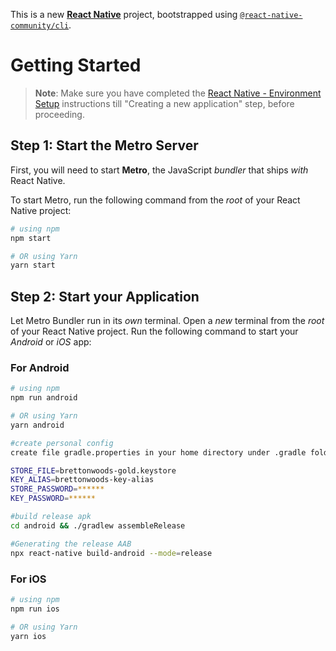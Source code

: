 This is a new [**React Native**](https://reactnative.dev) project, bootstrapped using [`@react-native-community/cli`](https://github.com/react-native-community/cli).

# Getting Started

> **Note**: Make sure you have completed the [React Native - Environment Setup](https://reactnative.dev/docs/environment-setup) instructions till "Creating a new application" step, before proceeding.

## Step 1: Start the Metro Server

First, you will need to start **Metro**, the JavaScript _bundler_ that ships _with_ React Native.

To start Metro, run the following command from the _root_ of your React Native project:

```bash
# using npm
npm start

# OR using Yarn
yarn start
```

## Step 2: Start your Application

Let Metro Bundler run in its _own_ terminal. Open a _new_ terminal from the _root_ of your React Native project. Run the following command to start your _Android_ or _iOS_ app:

### For Android

```bash
# using npm
npm run android

# OR using Yarn
yarn android

#create personal config
create file gradle.properties in your home directory under .gradle folder (~/.gradle/gradle.properties) and add following content

STORE_FILE=brettonwoods-gold.keystore
KEY_ALIAS=brettonwoods-key-alias
STORE_PASSWORD=******
KEY_PASSWORD=******

#build release apk
cd android && ./gradlew assembleRelease

#Generating the release AAB
npx react-native build-android --mode=release
```

### For iOS

```bash
# using npm
npm run ios

# OR using Yarn
yarn ios
```
